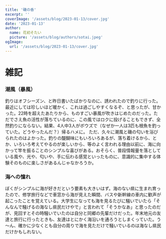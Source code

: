 ```yaml
---
title: '磯の香'
excerpt: ''
coverImage: '/assets/blog/2023-01-13/cover.jpg'
date: '2023-01-13'
author:
  name: 花初そたい
  picture: '/assets/blog/authors/sotai.jpeg'
ogImage:
  url: '/assets/blog/2023-01-13/cover.jpg'
---
```

# 雑記
### 潮風（暴風）
釣りはオフシーズン、と昨日書いたばかりなのに、誘われたので釣りに行った。最近にしては珍しいほど暖かく、これは過ごしやすくなるぞ、と思ったが、甘かった。22時を超えたあたりから、ものすごい暴風が吹きはじめたのだった。ただでさえ魚の活性が落ちているのに、この風ではロクに投げることもできず、全然釣りにならない。結果、4人中3人がボウズで（なぜか一人は3匹も根魚を釣っていた。どうやったんだ？）帰るハメに。
ただ、久々に潮風と磯の匂いを浴びられたのはよかった。釣りの醍醐味にもいろいろあるが、落ち着けるから、とか、いろいろ考えてやるのが楽しいから、等のよく言われる理由以前に、海に向かって竿を振ることのシンプルな喜びがある。おそらく、普段情報量を落としている風や、光や、匂いや、手に伝わる感覚といったものに、意識的に集中する体験そのものに楽しさがあるんじゃなかろうか。

### 海への憧れ
ぼくがシンプルに海が好きだという要素も大きいはず。海のない県に生まれ育ったので、修学旅行などで車窓から海が見えた瞬間、バスや新幹線の車内に歓声が起こったことを覚えている。大学生になっても海を見るたびに騒いでいたら「そんなんで騒げるの海なし県民だけやで」と言われて「そうかなあ」と思ったのだが、見回すとその時騒いでいたのは自分と同郷の先輩だけだった。年末地元の友達と旅行に行ったときも、友達はとにかく海沿いを通ろうとしまくっていた。う～ん、確かに少なくとも自分の周りで海を見ただけで騒いでいるのは海なし県民だけかもしれない。